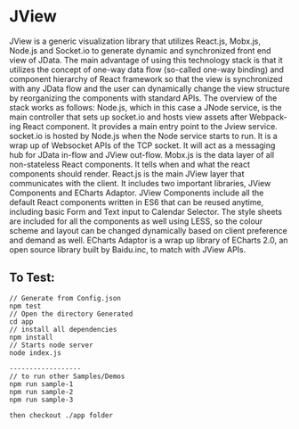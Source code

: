# JView

JView is a generic visualization library that utilizes React.js, Mobx.js, Node.js and Socket.io to generate dynamic and synchronized front end view of JData. The main advantage of using this technology stack is that it utilizes the concept of one-way data flow (so-called one-way binding) and component hierarchy of React framework so that the view is synchronized with any JData flow and the user can dynamically change the view structure by reorganizing the components with standard APIs.
The overview of the stack works as follows: 
Node.js, which in this case a JNode service, is the main controller that sets up socket.io and hosts view assets after Webpack-ing React component. It provides a main entry point to the Jview service.
socket.io is hosted by Node.js when the Node service starts to run. It is a wrap up of Websocket APIs of the TCP socket. It will act as a messaging hub for JData in-flow and JView out-flow.
Mobx.js is the data layer of all non-stateless React components. It tells when and what the react components should render.
React.js is the main JView layer that communicates with the client. It includes two important libraries, JView Components and ECharts Adaptor. JView Components include all the default  React components written in ES6 that can be reused anytime, including basic Form and Text input to Calendar Selector. The style sheets are included for all the components as well using LESS, so the colour scheme and layout can be changed dynamically based on client preference and demand as well. ECharts Adaptor is a wrap up library of ECharts 2.0, an open source library built by Baidu.inc, to match with JView APIs.

## To Test:
```
// Generate from Config.json
npm test 
// Open the directory Generated
cd app
// install all dependencies
npm install
// Starts node server
node index.js 

------------------
// to run other Samples/Demos
npm run sample-1
npm run sample-2
npm run sample-3

then checkout ./app folder
```
